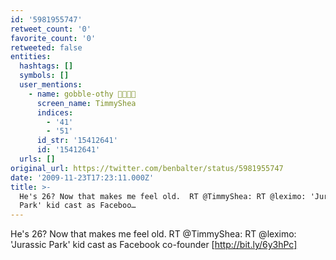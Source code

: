 ```yaml
---
id: '5981955747'
retweet_count: '0'
favorite_count: '0'
retweeted: false
entities:
  hashtags: []
  symbols: []
  user_mentions:
    - name: gobble-othy 🚊🛫🏳️‍🌈
      screen_name: TimmyShea
      indices:
        - '41'
        - '51'
      id_str: '15412641'
      id: '15412641'
  urls: []
original_url: https://twitter.com/benbalter/status/5981955747
date: '2009-11-23T17:23:11.000Z'
title: >-
  He's 26? Now that makes me feel old.  RT @TimmyShea: RT @leximo: 'Jurassic
  Park' kid cast as Faceboo…
---
```


He's 26? Now that makes me feel old.  RT @TimmyShea: RT @leximo: 'Jurassic Park' kid cast as Facebook co-founder [http://bit.ly/6y3hPc]